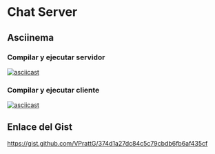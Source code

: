 # Chat Server

## Asciinema

### Compilar y ejecutar servidor
[![asciicast](https://asciinema.org/a/cUxdhpMxDjpwNKYAGc3J4tQHx.svg)](https://asciinema.org/a/cUxdhpMxDjpwNKYAGc3J4tQHx)

### Compilar y ejecutar cliente
[![asciicast](https://asciinema.org/a/Omio8W2HeAAiWf7IUQMI1PJrB.svg)](https://asciinema.org/a/Omio8W2HeAAiWf7IUQMI1PJrB)

## Enlace del Gist
https://gist.github.com/VPrattG/374d1a27dc84c5c79cbdb6fb6af435cf
